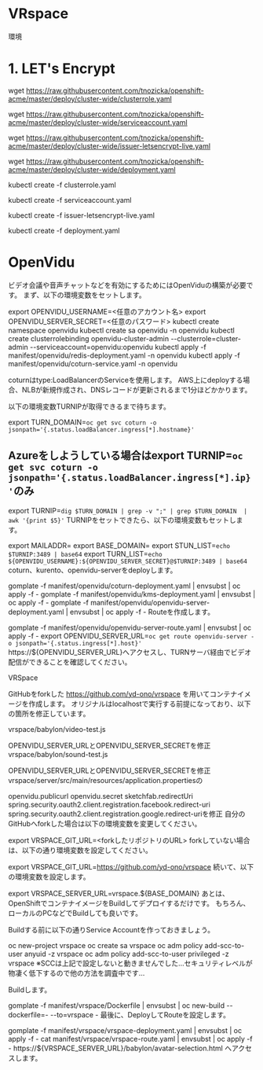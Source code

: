 # VRspace

環境


# 1. LET's Encrypt

wget https://raw.githubusercontent.com/tnozicka/openshift-acme/master/deploy/cluster-wide/clusterrole.yaml

wget https://raw.githubusercontent.com/tnozicka/openshift-acme/master/deploy/cluster-wide/serviceaccount.yaml

wget https://raw.githubusercontent.com/tnozicka/openshift-acme/master/deploy/cluster-wide/issuer-letsencrypt-live.yaml

wget https://raw.githubusercontent.com/tnozicka/openshift-acme/master/deploy/cluster-wide/deployment.yaml

kubectl create -f clusterrole.yaml

kubectl create -f serviceaccount.yaml

kubectl create -f issuer-letsencrypt-live.yaml

kubectl create -f deployment.yaml


# OpenVidu

ビデオ会議や音声チャットなどを有効にするためにはOpenViduの構築が必要です。 まず、以下の環境変数をセットします。

export OPENVIDU_USERNAME=<任意のアカウント名>
export OPENVIDU_SERVER_SECRET=<任意のパスワード>
kubectl create namespace openvidu
kubectl create sa openvidu -n openvidu
kubectl create clusterrolebinding openvidu-cluster-admin --clusterrole=cluster-admin --serviceaccount=openvidu:openvidu
kubectl apply -f manifest/openvidu/redis-deployment.yaml -n openvidu
kubectl apply -f manifest/openvidu/coturn-service.yaml -n openvidu


coturnはtype:LoadBalancerのServiceを使用します。 AWS上にdeployする場合、NLBが新規作成され、DNSレコードが更新されるまで1分ほどかかります。

以下の環境変数TURNIPが取得できるまで待ちます。

export TURN_DOMAIN=`oc get svc coturn -o jsonpath='{.status.loadBalancer.ingress[*].hostname}'`
## Azureをしようしている場合はexport TURNIP=`oc get svc coturn -o jsonpath='{.status.loadBalancer.ingress[*].ip}'`のみ
export TURNIP=`dig $TURN_DOMAIN | grep -v ";" | grep $TURN_DOMAIN  | awk '{print $5}'`
TURNIPをセットできたら、以下の環境変数もセットします。

export MAILADDR=<your mail address>
export BASE_DOMAIN=<your base domain>
export STUN_LIST=`echo $TURNIP:3489 | base64`
export TURN_LIST=`echo ${OPENVIDU_USERNAME}:${OPENVIDU_SERVER_SECRET}@$TURNIP:3489 | base64`
coturn、kurento、openvidu-serverをdeployします。

gomplate -f manifest/openvidu/coturn-deployment.yaml | envsubst | oc apply -f -
gomplate -f manifest/openvidu/kms-deployment.yaml | envsubst | oc apply -f -
gomplate -f manifest/openvidu/openvidu-server-deployment.yaml | envsubst | oc apply -f -
Routeを作成します。

gomplate -f manifest/openvidu/openvidu-server-route.yaml | envsubst | oc apply -f -
export OPENVIDU_SERVER_URL=`oc get route openvidu-server -o jsonpath='{.status.ingress[*].host}'`
https://${OPENVIDU_SERVER_URL}へアクセスし、TURNサーバ経由でビデオ配信ができることを確認してください。

VRSpace

GitHubをforkした https://github.com/yd-ono/vrspace を用いてコンテナイメージを作成します。 オリジナルはlocalhostで実行する前提になっており、以下の箇所を修正しています。

vrspace/babylon/video-test.js

OPENVIDU_SERVER_URLとOPENVIDU_SERVER_SECRETを修正
vrspace/babylon/sound-test.js

OPENVIDU_SERVER_URLとOPENVIDU_SERVER_SECRETを修正
vrspace/server/src/main/resources/application.propertiesの

openvidu.publicurl
openvidu.secret
sketchfab.redirectUri
spring.security.oauth2.client.registration.facebook.redirect-uri
spring.security.oauth2.client.registration.google.redirect-uriを修正
自分のGitHubへforkした場合は以下の環境変数を変更してください。

export VRSPACE_GIT_URL=<forkしたリポジトリのURL>
forkしていない場合は、以下の通り環境変数を設定してください。

export VRSPACE_GIT_URL=https://github.com/yd-ono/vrspace
続いて、以下の環境変数を設定します。

export VRSPACE_SERVER_URL=vrspace.${BASE_DOMAIN}
あとは、OpenShiftでコンテナイメージをBuildしてデプロイするだけです。 もちろん、ローカルのPCなどでBuildしても良いです。

Buildする前に以下の通りService Accountを作っておきましょう。

oc new-project vrspace
oc create sa vrspace
oc adm policy add-scc-to-user anyuid -z vrspace
oc adm policy add-scc-to-user privileged -z vrspace
※SCCは上記で設定しないと動きませんでした…セキュリティレベルが物凄く低下するので他の方法を調査中です…

Buildします。

gomplate -f manifest/vrspace/Dockerfile | envsubst | oc new-build --dockerfile=- --to=vrspace -
最後に、DeployしてRouteを設定します。

gomplate -f manifest/vrspace/vrspace-deployment.yaml | envsubst | oc apply -f -
cat manifest/vrspace/vrspace-route.yaml | envsubst | oc apply -f -
https://${VRSPACE_SERVER_URL}/babylon/avatar-selection.html へアクセスします。
